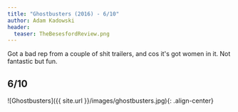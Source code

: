 ```yaml
---
title: "Ghostbusters (2016) - 6/10"
author: Adam Kadowski
header:
  teaser: TheBesesfordReview.png
---
```


Got a bad rep from a couple of shit trailers, and cos it's got women in it. Not fantastic but fun.

## 6/10

![Ghostbusters]({{ site.url }}/images/ghostbusters.jpg){: .align-center}
